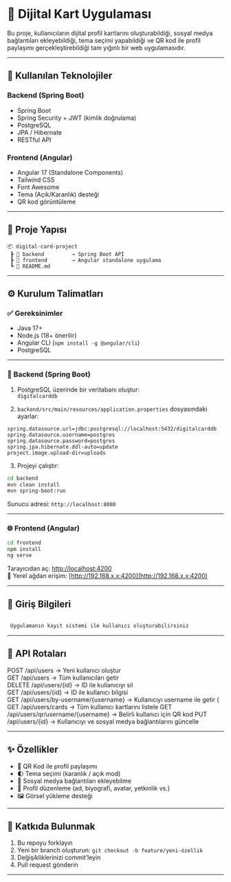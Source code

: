 # 📇 Dijital Kart Uygulaması

Bu proje, kullanıcıların dijital profil kartlarını oluşturabildiği, sosyal medya bağlantıları ekleyebildiği, tema seçimi yapabildiği ve QR kod ile profil paylaşımı gerçekleştirebildiği tam yığınlı bir web uygulamasıdır.

---

## 🧰 Kullanılan Teknolojiler

### Backend (Spring Boot)
- Spring Boot
- Spring Security + JWT (kimlik doğrulama)
- PostgreSQL
- JPA / Hibernate
- RESTful API


### Frontend (Angular)
- Angular 17 (Standalone Components)
- Tailwind CSS
- Font Awesome
- Tema (Açık/Karanlık) desteği
- QR kod görüntüleme

---

## 📁 Proje Yapısı

```
📦 digital-card-project
 ┣ 📁 backend         → Spring Boot API
 ┣ 📁 frontend        → Angular standalone uygulama
 ┗ 📄 README.md
```

---

## ⚙️ Kurulum Talimatları

### ✅ Gereksinimler

- Java 17+
- Node.js (18+ önerilir)
- Angular CLI (`npm install -g @angular/cli`)
- PostgreSQL

---

### 🔧 Backend (Spring Boot)

1. PostgreSQL üzerinde bir veritabanı oluştur:  
   `digitalcarddb`

2. `backend/src/main/resources/application.properties` dosyasındaki ayarlar:

```properties
spring.datasource.url=jdbc:postgresql://localhost:5432/digitalcarddb
spring.datasource.username=postgres
spring.datasource.password=postgres
spring.jpa.hibernate.ddl-auto=update
project.image.upload-dir=uploads
```

3. Projeyi çalıştır:

```bash
cd backend
mvn clean install
mvn spring-boot:run
```

Sunucu adresi: `http://localhost:8080`

---

### 🌐 Frontend (Angular)

```bash
cd frontend
npm install
ng serve
```

Tarayıcıdan aç: [http://localhost:4200](http://localhost:4200)  
📡 Yerel ağdan erişim: [http://192.168.x.x:4200](http://192.168.x.x:4200)

---

## 🔐 Giriş Bilgileri

```txt

 Uygulamanın kayıt sistemi ile kullanıcı oluşturabilirsiniz
```

---

## 📡 API Rotaları 



POST   /api/users                        → Yeni kullanıcı oluştur  
GET    /api/users                        → Tüm kullanıcıları getir  
DELETE /api/users/{id}                  → ID ile kullanıcıyı sil  
GET    /api/users/{id}                  → ID ile kullanıcı bilgisi  
GET    /api/users/by-username/{username} → Kullanıcıyı username ile getir (
GET    /api/users/cards                 → Tüm kullanıcı kartlarını listele 
GET    /api/users/qr/username/{username} → Belirli kullanıcı için QR kod 
PUT    /api/users/{id}                  → Kullanıcıyı ve sosyal medya bağlantılarını güncelle  


---

## ✨ Özellikler

- 📱 QR Kod ile profil paylaşımı
- 🌓 Tema seçimi (karanlık / açık mod)
- 🔗 Sosyal medya bağlantıları ekleyebilme
- 📝 Profil düzenleme (ad, biyografi, avatar, yetkinlik vs.)
- 🖼️ Görsel yükleme desteği



---

## 🤝 Katkıda Bulunmak

1. Bu repoyu forklayın  
2. Yeni bir branch oluşturun: `git checkout -b feature/yeni-özellik`  
3. Değişikliklerinizi commit’leyin  
4. Pull request gönderin  

---


